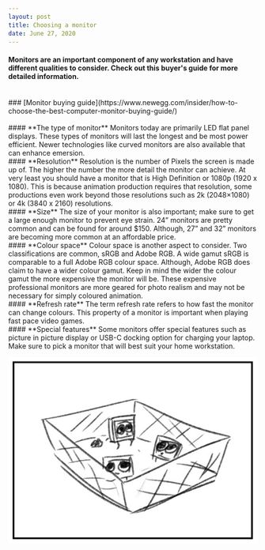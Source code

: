 ```yaml
---
layout: post
title: Choosing a monitor
date: June 27, 2020
--- 
```

#### Monitors are an important component of any workstation and have different qualities to consider. Check out this buyer's guide for more detailed information.
<br>
### [Monitor buying guide](https://www.newegg.com/insider/how-to-choose-the-best-computer-monitor-buying-guide/) <br>
<br>
#### **The type of monitor**  
Monitors today are primarily LED flat panel displays.  These types of monitors will last the longest and be most power efficient. Newer technologies like curved monitors are also available that can enhance emersion.  
<br>
#### **Resolution**  
Resolution is the number of Pixels the screen is made up of.  The higher the number the more detail the monitor can achieve.  At very least you should have a monitor that is High Definition or 1080p (1920 x 1080). This is because animation production requires that resolution, some productions even work beyond those resolutions such as 2k (2048×1080) or 4k (3840 x 2160) resolutions.  
<br>
#### **Size**  
The size of your monitor is also important; make sure to get a large enough monitor to prevent eye strain.  24” monitors are pretty common and can be found for around $150.  Although, 27” and 32” monitors are becoming more common at an affordable price.  
<br>
#### **Colour space**  
Colour space is another aspect to consider. Two classifications are common, sRGB and Adobe RGB. A wide gamut sRGB is comparable to a full Adobe RGB colour space.  Although, Adobe RGB does claim to have a wider colour gamut.  Keep in mind the wider the colour gamut the more expensive the monitor will be.  These expensive professional monitors are more geared for photo realism and may not be necessary for simply coloured animation.  
<br>
#### **Refresh rate**  
The term refresh rate refers to how fast the monitor can change colours. This property of a monitor is important when playing fast pace video games.  
<br>
#### **Special features**  
Some monitors offer special features such as picture in picture display or USB-C docking option for charging your laptop.  Make sure to pick a monitor that will best suit your home workstation.  

<p align="center">
<img src="../images/Baby_monitors.jpg">

